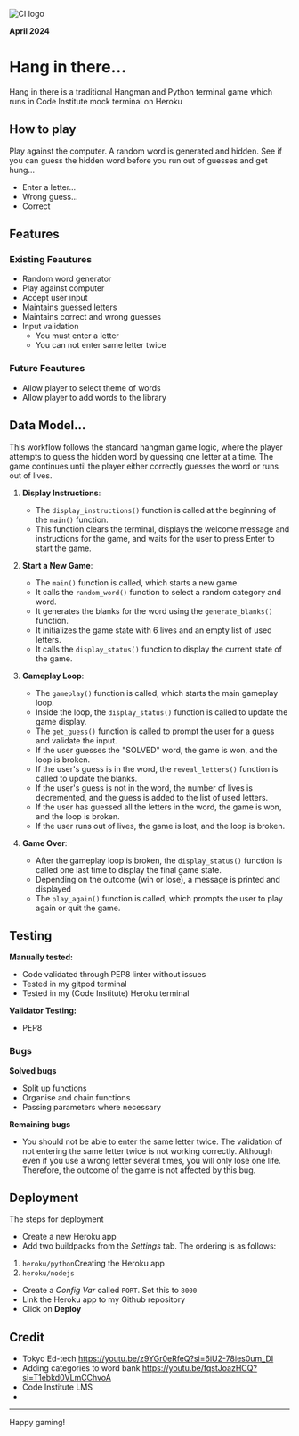 ![CI logo](https://codeinstitute.s3.amazonaws.com/fullstack/ci_logo_small.png)

**April 2024**

# Hang in there...
Hang in there is a traditional Hangman and Python terminal game which runs in Code Institute mock terminal on Heroku

## How to play

Play against the computer. A random word is generated and hidden. See if you can guess the hidden word before you run out of guesses and get hung...

* Enter a letter...
* Wrong guess...
* Correct 

## Features
### Existing Feautures

* Random word generator
* Play against computer
* Accept user input
* Maintains guessed letters
* Maintains correct and wrong guesses
* Input validation
    * You must enter a letter
    * You can not enter same letter twice

### Future Feautures
* Allow player to select theme of words
* Allow player to add words to the library

## Data Model...

This workflow follows the standard hangman game logic, where the player attempts to guess the hidden word by guessing one letter at a time. The game continues until the player either correctly guesses the word or runs out of lives.

1. **Display Instructions**:
   - The `display_instructions()` function is called at the beginning of the `main()` function.
   - This function clears the terminal, displays the welcome message and instructions for the game, and waits for the user to press Enter to start the game.

2. **Start a New Game**:
   - The `main()` function is called, which starts a new game.
   - It calls the `random_word()` function to select a random category and word.
   - It generates the blanks for the word using the `generate_blanks()` function.
   - It initializes the game state with 6 lives and an empty list of used letters.
   - It calls the `display_status()` function to display the current state of the game.

3. **Gameplay Loop**:
   - The `gameplay()` function is called, which starts the main gameplay loop.
   - Inside the loop, the `display_status()` function is called to update the game display.
   - The `get_guess()` function is called to prompt the user for a guess and validate the input.
   - If the user guesses the "SOLVED" word, the game is won, and the loop is broken.
   - If the user's guess is in the word, the `reveal_letters()` function is called to update the blanks.
   - If the user's guess is not in the word, the number of lives is decremented, and the guess is added to the list of used letters.
   - If the user has guessed all the letters in the word, the game is won, and the loop is broken.
   - If the user runs out of lives, the game is lost, and the loop is broken.

4. **Game Over**:
   - After the gameplay loop is broken, the `display_status()` function is called one last time to display the final game state.
   - Depending on the outcome (win or lose), a message is printed and displayed
   - The `play_again()` function is called, which prompts the user to play again or quit the game.


## Testing
**Manually tested:**
* Code validated through PEP8 linter without issues
* Tested in my gitpod terminal
* Tested in my (Code Institute) Heroku terminal

**Validator Testing:**
* PEP8

### Bugs
**Solved bugs**
* Split up functions
* Organise and chain functions
* Passing parameters where necessary

**Remaining bugs**
* You should not be able to enter the same letter twice. The validation of not entering the same letter twice is not working correctly. Although even if you use a wrong letter several times, you will only lose one life. Therefore, the outcome of the game is not affected by this bug.


## Deployment
The steps for deployment

* Create a new Heroku app
* Add two buildpacks from the _Settings_ tab. The ordering is as follows:
1. `heroku/python`Creating the Heroku app
2. `heroku/nodejs`
* Create a _Config Var_ called `PORT`. Set this to `8000`
* Link the Heroku app to my Github repository
* Click on **Deploy**

## Credit
* Tokyo Ed-tech https://youtu.be/z9YGr0eRfeQ?si=6iU2-78ies0um_DI
* Adding categories to word bank https://youtu.be/fqstJoazHCQ?si=T1ebkd0VLmCChvoA
* Code Institute LMS
* 

-----
Happy gaming!